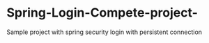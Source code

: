 # Spring-Login-Compete-project-
Sample project with spring security login with persistent connection
